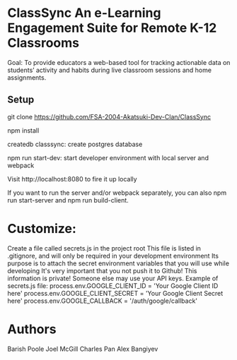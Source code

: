 # ClassSync An e-Learning Engagement Suite for Remote K-12 Classrooms

Goal: To provide educators a web-based tool for tracking actionable data on students’ activity and habits during live classroom sessions and home assignments.

## Setup

git clone https://github.com/FSA-2004-Akatsuki-Dev-Clan/ClassSync

npm install

createdb classsync: create postgres database

npm run start-dev: start developer environment with local server and webpack

Visit http://localhost:8080 to fire it up locally

If you want to run the server and/or webpack separately, you can also npm run start-server and npm run build-client.

# Customize: 

Create a file called secrets.js in the project root
This file is listed in .gitignore, and will only be required in your development environment
Its purpose is to attach the secret environment variables that you will use while developing
It's very important that you not push it to Github! This information is private! Someone else may use your API keys.
Example of secrets.js file:
process.env.GOOGLE_CLIENT_ID = 'Your Google Client ID here' process.env.GOOGLE_CLIENT_SECRET = 'Your Google Client Secret here' process.env.GOOGLE_CALLBACK = '/auth/google/callback'

# Authors
Barish Poole
Joel McGill
Charles Pan
Alex Bangiyev
